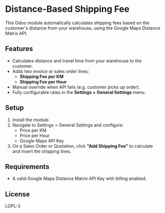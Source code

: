 # Distance-Based Shipping Fee

This Odoo module automatically calculates shipping fees based on the customer's distance from your warehouse, using the Google Maps Distance Matrix API.

## Features

- Calculates distance and travel time from your warehouse to the customer.
- Adds two invoice or sales order lines:
  - **Shipping Fee per KM**
  - **Shipping Fee per Hour**
- Manual override when API fails (e.g. customer picks up order).
- Fully configurable rates in the **Settings > General Settings** menu.

## Setup

1. Install the module.
2. Navigate to Settings > General Settings and configure:
   - Price per KM
   - Price per Hour
   - Google Maps API Key
3. On a Sales Order or Quotation, click **"Add Shipping Fee"** to calculate and insert the shipping lines.

## Requirements

- A valid Google Maps Distance Matrix API Key with billing enabled.

## License

LGPL-3
